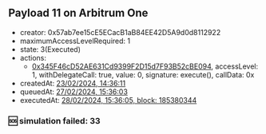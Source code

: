 ## Payload 11 on Arbitrum One

- creator: 0x57ab7ee15cE5ECacB1aB84EE42D5A9d0d8112922
- maximumAccessLevelRequired: 1
- state: 3(Executed)
- actions:
  - [0x345F46cD52AE631Cd9399F2D15d7F93B52cBE094](https://arbiscan.io/tx/0x345F46cD52AE631Cd9399F2D15d7F93B52cBE094), accessLevel: 1, withDelegateCall: true, value: 0, signature: execute(), callData: 0x
- createdAt: [23/02/2024, 14:36:11](https://arbiscan.io/tx/0x45811591db77df6c991d58819123862df5571fc3a2f22248cf2075ca103fd2c7)
- queuedAt: [27/02/2024, 15:36:03](https://arbiscan.io/tx/0x356788e33e547e7daad45ee394f55515cef557e9ef126ca5442a26b8f798a02f)
- executedAt: [28/02/2024, 15:36:05, block: 185380344](https://arbiscan.io/tx/0x3fe5054991d08f1d032f4805841dcf0fb22affee00efeec9172c38d2f5b7e6a6)

### :sos: simulation failed: 33
